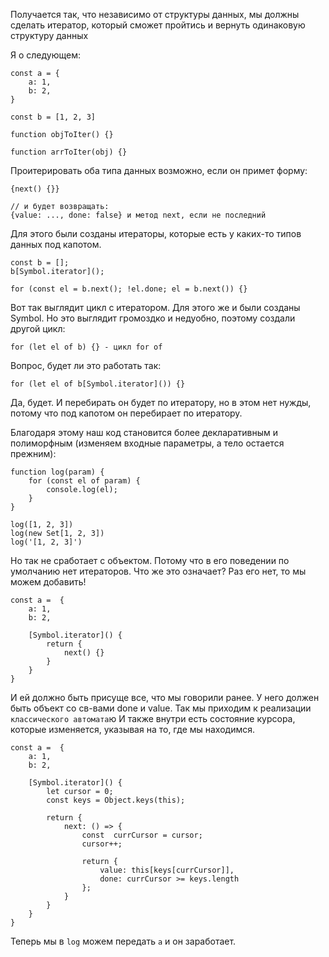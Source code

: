 Получается так, что независимо от структуры данных, мы должны сделать итератор,
который сможет пройтись и вернуть одинаковую структуру данных

Я о следующем:
```
const a = {
    a: 1,
    b: 2,
} 

const b = [1, 2, 3]

function objToIter() {}

function arrToIter(obj) {}
```

Проитерировать оба типа данных возможно, если он примет форму:
```
{next() {}}

// и будет возвращать:
{value: ..., done: false} и метод next, если не последний
```

Для этого были созданы итераторы, которые есть у каких-то типов данных под капотом.
```
const b = [];
b[Symbol.iterator]();

for (const el = b.next(); !el.done; el = b.next()) {}
```

Вот так выглядит цикл с итератором. Для этого же и были созданы Symbol.
Но это выглядит громоздко и недуобно, поэтому создали другой цикл:

```
for (let el of b) {} - цикл for of
```

Вопрос, будет ли это работать так:
```
for (let el of b[Symbol.iterator]()) {}
```

Да, будет. И перебирать он будет по итератору, но в этом нет нужды, потому что
под капотом он перебирает по итератору.

Благодаря этому наш код становится более декларативным и полиморфным (изменяем входные
параметры, а тело остается прежним):  
```
function log(param) {
    for (const el of param) {
        console.log(el);
    }
}

log([1, 2, 3])
log(new Set[1, 2, 3])
log('[1, 2, 3]')
```
Но так не сработает с объектом. Потому что в его поведении по умолчанию нет итераторов.
Что же это означает? Раз его нет, то мы можем добавить!
```
const a =  {
    a: 1,
    b: 2,
    
    [Symbol.iterator]() {
        return {
            next() {}
        }
    }
}
```
И ей должно быть присуще все, что мы говорили ранее. У него должен быть
объект со св-вами done и value. Так мы приходим к реализации `классического автомата`ю
И также внутри есть состояние курсора, которые изменяется, указывая на то, где мы
находимся.

```
const a =  {
    a: 1,
    b: 2,
    
    [Symbol.iterator]() {
        let cursor = 0;
        const keys = Object.keys(this);

        return {
            next: () => {
                const  currCursor = cursor;
                cursor++;
                
                return {
                    value: this[keys[currCursor]],
                    done: currCursor >= keys.length
                };
            }
        }
    }
}
```
Теперь мы в `log` можем передать `a` и он заработает.
